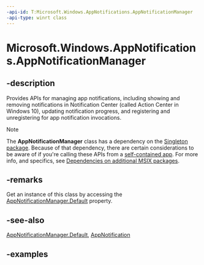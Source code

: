 ```yaml
---
-api-id: T:Microsoft.Windows.AppNotifications.AppNotificationManager
-api-type: winrt class
---
```


# Microsoft.Windows.AppNotifications.AppNotificationManager

<!--
public sealed class AppNotificationManager
-->

## -description

Provides APIs for managing app notifications, including showing and removing notifications in Notification Center (called Action Center in Windows 10), updating notification progress, and registering and unregistering for app notification invocations.

> [!NOTE]
> The **AppNotificationManager** class has a dependency on the [Singleton package](/windows/apps/windows-app-sdk/deployment-architecture#singleton-package). Because of that dependency, there are certain considerations to be aware of if you're calling these APIs from a [self-contained app](/windows/apps/package-and-deploy/deploy-overview). For more info, and specifics, see [Dependencies on additional MSIX packages](/windows/apps/package-and-deploy/self-contained-deploy/deploy-self-contained-apps#dependencies-on-additional-msix-packages).

## -remarks

Get an instance of this class by accessing the [AppNotificationManager.Default](xref:Microsoft.Windows.AppNotifications.AppNotificationManager.Default) property.

## -see-also

[AppNotificationManager.Default](xref:Microsoft.Windows.AppNotifications.AppNotificationManager.Default), [AppNotification](xref:Microsoft.Windows.AppNotifications.AppNotification)

## -examples
